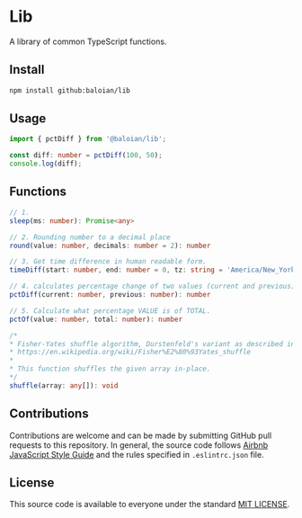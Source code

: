 # Lib
A library of common TypeScript functions.

## Install
```bash
npm install github:baloian/lib
```

## Usage
```typescript
import { pctDiff } from '@baloian/lib';

const diff: number = pctDiff(100, 50);
console.log(diff);
```

## Functions
```typescript
// 1.
sleep(ms: number): Promise<any>

// 2. Rounding number to a decimal place
round(value: number, decimals: number = 2): number

// 3. Get time difference in human readable form.
timeDiff(start: number, end: number = 0, tz: string = 'America/New_York'): string

// 4. calculates percentage change of two values (current and previous).
pctDiff(current: number, previous: number): number

// 5. Calculate what percentage VALUE is of TOTAL.
pctOf(value: number, total: number): number

/*
* Fisher-Yates shuffle algorithm, Durstenfeld's variant as described in
* https://en.wikipedia.org/wiki/Fisher%E2%80%93Yates_shuffle
*
* This function shuffles the given array in-place.
*/
shuffle(array: any[]): void
```


## Contributions
Contributions are welcome and can be made by submitting GitHub pull requests
to this repository. In general, the source code follows
[Airbnb JavaScript Style Guide](https://github.com/airbnb/javascript) and the
rules specified in `.eslintrc.json` file.


## License
This source code is available to everyone under the standard
[MIT LICENSE](https://github.com/baloian/marcal/blob/master/LICENSE).
